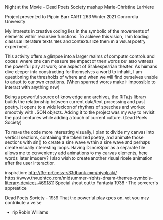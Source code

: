 Night at the Movie - Dead Poets Society mashup
Marie-Christine Lariviere

Project presented to Pippin Barr
CART 263 Winter 2021
Concordia University


My interests in creative coding lies in the symbolic of the movements of elements within recursive functions. To achieve this vision, I am loading classical literature texts files and contextualize them in a visual poetry experiment.

This activity offers a glimpse into a larger realms of computer controls and codes, where one can measure the impact of their words but also witness the powerful play at work; one aspect of Shakespearian theater.
As humans dive deeper into constructing for themselves a world to inhabit, I am questioning the thresholds of where and when we will find ourselves unable to adapt to our own creations. (When spanned words make it impossible to interact with anything new)

Being a powerful source of knowledge and archives, the RiTa.js library builds the relationship between current data/text processing and past poetry. It opens to a wide lexicon of rhythms of speeches and worked smoothly with JSON objects. Adding it to the project was my way to revisit the past centuries while adding a touch of current culture. (Dead Poets Society)

To make the code more interesting visually, I plan to divide my canvas into
vertical sections, containing the tokenized poetry, and animate those sections with sin()
to create a sine wave within a sine wave and perhaps create visually interesting loops.
Having DanceSpan as a separate file allows me to conveniently add animations to my
canvas elements, here words, later imagery? I also wish to create another visual
ripple animation after the user interaction.

inspiration: http://3e-pr0cess-s33dbank.com/niyolpaki/
https://www.thoughtco.com/midsummer-nights-dream-themes-symbols-literary-devices-4691811
Special shout out to Fantasia 1938 - The sorcerer's apprentice

Dead Poets Society - 1989
That the powerful play goes on, yet you may contribute a verse
- rip Robin Williams
